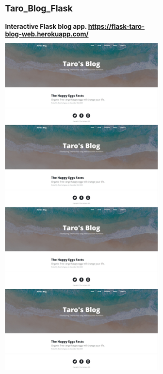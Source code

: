 # Taro_Blog_Flask

## Interactive Flask blog app. https://flask-taro-blog-web.herokuapp.com/

<img src="static/gitimg/home.jpg">
<img src="static/gitimg/home.jpg">
<img src="static/gitimg/home.jpg">
<img src="static/gitimg/home.jpg">

